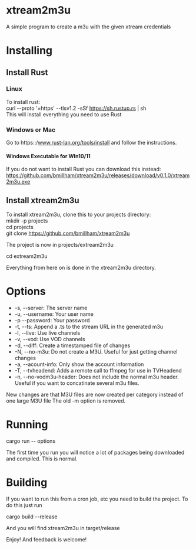 # xtream2m3u
A simple program to create a m3u with the given xtream credentials

# Installing

## Install Rust

### Linux
To install rust:\
curl --proto '=https' --tlsv1.2 -sSf https://sh.rustup.rs | sh\
This will install everything you need to use Rust

### Windows or Mac

Go to https::/www.rust-lan.org/tools/install and follow the instructions.

#### Windows Executable for WIn10/11

If you do not want to install Rust you can download this instead:\
https://github.com/bmillham/xtream2m3u/releases/download/v0.1.0/xtream2m3u.exe

## Install xtream2m3u

To install xtream2m3u, clone this to your projects directory:\
mkdir -p projects\
cd projects\
git clone https://github.com/bmillham/xtream2m3u

The project is now in projects/extream2m3u

cd extream2m3u

Everything from here on is done in the xtream2m3u directory.

# Options
+ -s, --server: The server name
+ -u, --username: Your user name
+ -p --password: Your password
+ -t, --ts: Append a .ts to the stream URL in the generated m3u
+ -l, --live: Use live channels
+ -v, --vod: Use VOD channels
+ -d, --diff: Create a timestamped file of changes
+ -N, --no-m3u: Do not create a M3U. Useful for just getting channel changes
+ -a, --acount-info: Only show the account information
+ -T, --tvheadend: Adds a remote call to ffmpeg for use in TVHeadend
+ -n, --no-vodm3u-header: Does not include the normal m3u header. Useful if you want to concatinate several m3u files.

New changes are that M3U files are now created per category instead of one large M3U file
The old -m option is removed.

# Running

cargo run -- options

The first time you run you will notice a lot of packages being downloaded and compiled.
This is normal.

# Building
If you want to run this from a cron job, etc you need to build the project. To do this just run

cargo build --release

And you will find xtream2m3u in target/release

Enjoy! And feedback is welcome!
